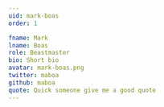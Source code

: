 ```yaml
---
uid: mark-boas
order: 1

fname: Mark
lname: Boas
role: Beastmaster
bio: Short bio
avatar: mark-boas.png
twitter: maboa
github: maboa
quote: Quick someone give me a good quote
---
```


